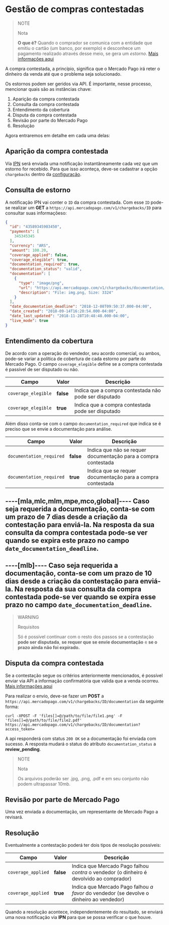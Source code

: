 # Gestão de compras contestadas

> NOTE
>
> Nota
>
> **O que é?** Quando o comprador se comunica com a entidade que emitiu o cartão (um banco, por exemplo) e desconhece um pagamento realizado através desse meio, se gera um _estorno_. [Mais informações aqui](https://www.mercadopago.com.br/ajuda/contestaram-um-pagamento-o-que-faco_589)

A compra contestada, a princípio, significa que o Mercado Pago irá reter o dinheiro da venda até que o problema seja solucionado.

Os estornos podem ser geridos via API.
É importante, nesse processo, mencionar quais são as instâncias chave:

1. Aparição da compra contestada
2. Consulta da compra contestada
3. Entendimento da cobertura
4. Disputa da compra contestada
5. Revisão por parte do Mercado Pago
6. Resolução

Agora entraremos em detalhe em cada uma delas:

## Aparição da compra contestada

Vía [IPN](/guides/notifications/ipn.pt.md) será enviada uma notificação instantâneamente cada vez que um estorno for recebido. Para que isso aconteça, deve-se cadastrar a opção `chargebacks` dentro da [configuração](https://www.mercadopago.com.br/ipn-notifications).

## Consulta de estorno

A notificação IPN vai conter o `ID` da compra contestada.
Com esse `ID` pode-se realizar um **GET** a `https://api.mercadopago.com/v1/chargebacks/ID` para consultar suas informaçõeso:

```json
{
  "id": "43589345903450",
  "payments": [
    345345345
  ],
  "currency": "ARS",
  "amount": 100.20,
  "coverage_applied": false,
  "coverage_elegible": true,
  "documentation_required": true,
  "documentation_status": "valid",
  "documentation": [
    {
      "type": "image/png",
      "url": "https://api.mercadopago.com/v1/chargebacks/documentation/op/op-4ccf4f39-b6f7-4c7b-a5ce-e8941a2a2b5f?access_token=TEST-7330838325999170-111309-c5e69fb44fb5dc008668f64e27653767-345521533",
      "description": "File: img.png, Size: 3324"
    }
  ],
  "date_documentation_deadline": "2018-12-08T09:50:37.000-04:00",
  "date_created": "2018-09-14T16:20:54.000-04:00",
  "date_last_updated": "2018-11-28T10:48:48.000-04:00",
  "live_mode": true
}
```

## Entendimento da cobertura

De acordo com a operação do vendedor, seu acordo comercial, ou ambos, pode-se variar a política de cobertura de cada estorno por parte do Mercado Pago. O campo `coverage_elegible` define se a compra contestada é passível de ser disputado ou não.

| Campo               | Valor     | Descrição
| ----                | ----      | ----
| `coverage_elegible` | **false** | Indica que a compra contestada não pode ser disputado
| `coverage_elegible` | **true**  | Indica que a compra contestada pode ser disputado

Além disso conta-se com o campo `documentation_required` que indica se é preciso que se envie a documentação para análise.

| Campo                    | Valor     | Descrição
| ----                     | ----      | ----
| `documentation_required` | **false** | Indica que não se requer documentação para a compra contestada
| `documentation_required` | **true**  | Indica que se requer documentação para a compra contestada


----[mla,mlc,mlm,mpe,mco,global]----
Caso seja requerida a documentação, conta-se com um prazo de 7 dias desde a criação da contestação para enviá-la. Na resposta da sua consulta da compra contestada pode-se ver quando se expira este prazo no campo `date_documentation_deadline`.
------------
----[mlb]----
Caso seja requerida a documentação, conta-se com um prazo de 10 dias desde a criação da contestação para enviá-la. Na resposta da sua consulta da compra contestada pode-se ver quando se expira esse prazo no campo `date_documentation_deadline`.
------------

> WARNING		 
> 
> Requisitos
>
> Só é possível continuar com o resto dos passos se a contestação **pode ser disputada**, **se requer que se envie documentação** e **se o prazo ainda não foi expirado.** 

## Disputa da compra contestada

Se a contestação segue os critérios anteriormente mencionados, é possível enviar via API a informação confirmatória que valida que a venda ocorreu. [Mais informações aqui](https://www.mercadopago.com.br/ajuda/contestaram-um-pagamento-o-que-faco_589) 

Para realizar o envio, deve-se fazer um **POST** a `https://api.mercadopago.com/v1/chargebacks/ID/documentation` da seguinte forma:
```
curl -XPOST -F 'files[]=@/path/to/file/file1.png' -F 'files[]=@/path/to/file/file2.pdf' https://api.mercadopago.com/v1/chargebacks/ID/documentation?access_token=
```

A api responderá com status `200 OK` se a documentação foi enviada com sucesso. A resposta mudará o status do atributo `documentation_status` a **review_pending**.

> NOTE
>
> Nota
>
> Os arquivos poderão ser .jpg, .png, .pdf e em seu conjunto não podem ultrapassar 10mb.

## Revisão por parte de Mercado Pago

Uma vez enviada a documentação, um representante de Mercado Pago a revisará.

## Resolução

Eventualmente a contestação poderá ter dois tipos de resolução possíveis:

| Campo              | Valor     | Descrição
| ----               | ----      | ----
| `coverage_applied` | **false** | Indica que Mercado Pago falhou _contra_ o vendedor (o dinheiro é devolvido ao comprador)
| `coverage_applied` | **true**  | Indica que Mercado Pago falhou _a favor_ do vendedor (se devolve o dinheiro ao vendedor)

Quando a resolução acontece, independentemente do resultado, se enviará uma nova notificação via **IPN** para que se possa verificar o que houve.
